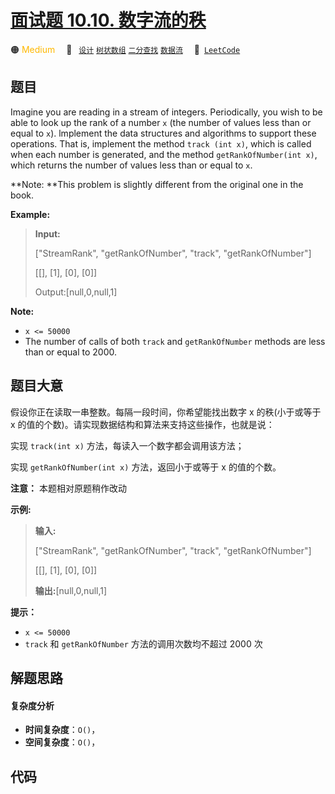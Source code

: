 # [面试题 10.10. 数字流的秩](https://leetcode.cn/problems/rank-from-stream-lcci)

🟠 <font color=#ffb800>Medium</font>&emsp; 🔖&ensp; [`设计`](/tag/design.md) [`树状数组`](/tag/binary-indexed-tree.md) [`二分查找`](/tag/binary-search.md) [`数据流`](/tag/data-stream.md)&emsp; 🔗&ensp;[`LeetCode`](https://leetcode.cn/problems/rank-from-stream-lcci)

## 题目

Imagine you are reading in a stream of integers. Periodically, you wish to be
able to look up the rank of a number `x` (the number of values less than or
equal to `x`). lmplement the data structures and algorithms to support these
operations. That is, implement the method `track (int x)`, which is called
when each number is generated, and the method `getRankOfNumber(int x)`, which
returns the number of values less than or equal to `x`.

**Note:  **This problem is slightly different from the original one in the
book.

**Example:**

> 
> 
> 
> 
> 
> **Input:**
> 
> ["StreamRank", "getRankOfNumber", "track", "getRankOfNumber"]
> 
> [[], [1], [0], [0]]
> 
> Output:[null,0,null,1]
> 
> 

**Note:**

  * `x <= 50000`
  * The number of calls of both `track` and `getRankOfNumber` methods are less than or equal to 2000.


## 题目大意

假设你正在读取一串整数。每隔一段时间，你希望能找出数字 x 的秩(小于或等于 x 的值的个数)。请实现数据结构和算法来支持这些操作，也就是说：

实现 `track(int x)` 方法，每读入一个数字都会调用该方法；

实现 `getRankOfNumber(int x)` 方法，返回小于或等于 x 的值的个数。

**注意：** 本题相对原题稍作改动

**示例:**

> 
> 
> 
> 
> 
> **输入:**
> 
> ["StreamRank", "getRankOfNumber", "track", "getRankOfNumber"]
> 
> [[], [1], [0], [0]]
> 
> **输出:**[null,0,null,1]
> 
> 

**提示：**

  * `x <= 50000`
  * `track` 和 `getRankOfNumber` 方法的调用次数均不超过 2000 次


## 解题思路

#### 复杂度分析

- **时间复杂度**：`O()`，
- **空间复杂度**：`O()`，

## 代码

```javascript

```